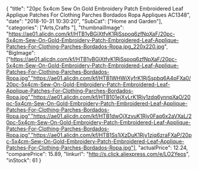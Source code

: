 {
	"title": "20pc 5x4cm Sew On Gold Embroidery Patch Embroidered Leaf Applique Patches For Clothing Parches Bordados Ropa Appliques AC1348",
	"date": "2018-10-31 10:30:20",
	"SubCat": ["Home and Garden"],
	"categories": ["Arts,Crafts "],
	"thumbnailImage": "https://ae01.alicdn.com/kf/HTB1yBGiXtfvK1RjSspoq6zfNpXaF/20pc-5x4cm-Sew-On-Gold-Embroidery-Patch-Embroidered-Leaf-Applique-Patches-For-Clothing-Parches-Bordados-Ropa.jpg_220x220.jpg",
	"BigImage": ["https://ae01.alicdn.com/kf/HTB1yBGiXtfvK1RjSspoq6zfNpXaF/20pc-5x4cm-Sew-On-Gold-Embroidery-Patch-Embroidered-Leaf-Applique-Patches-For-Clothing-Parches-Bordados-Ropa.jpg","https://ae01.alicdn.com/kf/HTB1WHWiXyfrK1RjSspbq6A4pFXa0/20pc-5x4cm-Sew-On-Gold-Embroidery-Patch-Embroidered-Leaf-Applique-Patches-For-Clothing-Parches-Bordados-Ropa.jpg","https://ae01.alicdn.com/kf/HTB101ejXyLrK1Rjy1zdq6ynnpXaO/20pc-5x4cm-Sew-On-Gold-Embroidery-Patch-Embroidered-Leaf-Applique-Patches-For-Clothing-Parches-Bordados-Ropa.jpg","https://ae01.alicdn.com/kf/HTB1dwOjXzvuK1Rjy0Faq6x2aVXaL/20pc-5x4cm-Sew-On-Gold-Embroidery-Patch-Embroidered-Leaf-Applique-Patches-For-Clothing-Parches-Bordados-Ropa.jpg","https://ae01.alicdn.com/kf/HTB1Ss1jXzDuK1Rjy1zjq6zraFXaP/20pc-5x4cm-Sew-On-Gold-Embroidery-Patch-Embroidered-Leaf-Applique-Patches-For-Clothing-Parches-Bordados-Ropa.jpg"],
	"actualPrice": 12.24,
	"comparePrice": 15.89,
	"linkurl": "http://s.click.aliexpress.com/e/LO2Yeos",
	"inStock": 61
}

